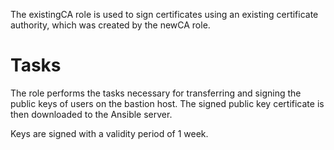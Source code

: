 The existingCA role is used to sign certificates using an existing certificate authority, which was created by the newCA role.

# Tasks

The role performs the tasks necessary for transferring and signing the public keys of users on the bastion host. The signed public key certificate is then downloaded to the Ansible server.

Keys are signed with a validity period of 1 week.
